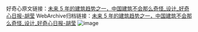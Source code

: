 好奇心原文链接：[未来 5 年的建筑趋势之一，中国建筑不会那么奇怪_设计_好奇心日报-胡莹](https://www.qdaily.com/articles/7096.html)
WebArchive归档链接：[未来 5 年的建筑趋势之一，中国建筑不会那么奇怪_设计_好奇心日报-胡莹](http://web.archive.org/web/20190623171734/https://www.qdaily.com/articles/7096.html)
![image](http://ww3.sinaimg.cn/large/007d5XDply1g3wbhfwiigj30u03zjhas)